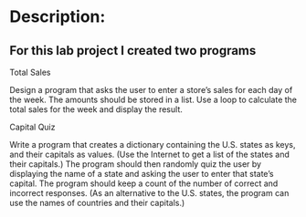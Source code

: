# Description:

## For this lab project I created two programs

Total Sales

Design a program that asks the user to enter a store’s sales for each day of the week. The amounts should be stored in a list. Use a loop to calculate the total sales for the week and display the result.

Capital Quiz

Write a program that creates a dictionary containing the U.S. states as keys, and their capitals as values. (Use the Internet to get a list of the states and their capitals.) The program should then randomly quiz the user by displaying the name of a state and asking the user to enter that state’s capital. The program should keep a count of the number of correct and incorrect responses. (As an alternative to the U.S. states, the program can use the names of countries and their capitals.)
